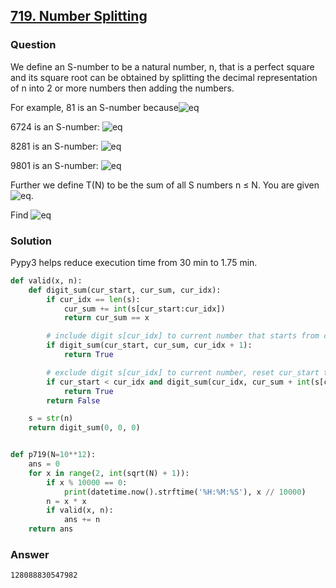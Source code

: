 ## **[719. Number Splitting](https://projecteuler.net/problem=719)**

### Question
We define an S-number to be a natural number, n, that is a perfect square and its square root can be obtained by splitting the decimal representation of 
n into 2 or more numbers then adding the numbers.

For example, 81 is an S-number because![eq](https://latex.codecogs.com/gif.latex?\sqrt{81}=8&plus;1)

6724 is an S-number: ![eq](https://latex.codecogs.com/gif.latex?\sqrt{6724}=6&plus;72&plus;4)

8281 is an S-number: ![eq](https://latex.codecogs.com/gif.latex?\sqrt{8281}=8&plus;2&plus;81=82&plus;8&plus;1)

9801 is an S-number: ![eq](https://latex.codecogs.com/gif.latex?\sqrt{9801}=98&plus;0&plus;1)

Further we define T(N) to be the sum of all S numbers n ≤ N. You are given ![eq](https://latex.codecogs.com/gif.latex?T(10^4)=41333).

Find ![eq](https://latex.codecogs.com/gif.latex?T(10^{12}))

### Solution

Pypy3 helps reduce execution time from 30 min to 1.75 min. 

```python
def valid(x, n):
    def digit_sum(cur_start, cur_sum, cur_idx):
        if cur_idx == len(s):
            cur_sum += int(s[cur_start:cur_idx])
            return cur_sum == x

        # include digit s[cur_idx] to current number that starts from cur_start
        if digit_sum(cur_start, cur_sum, cur_idx + 1):
            return True

        # exclude digit s[cur_idx] to current number, reset cur_start to cur_idx, avoid int('')
        if cur_start < cur_idx and digit_sum(cur_idx, cur_sum + int(s[cur_start:cur_idx]), cur_idx + 1):
            return True
        return False

    s = str(n)
    return digit_sum(0, 0, 0)


def p719(N=10**12):
    ans = 0
    for x in range(2, int(sqrt(N) + 1)):
        if x % 10000 == 0:
            print(datetime.now().strftime('%H:%M:%S'), x // 10000)
        n = x * x
        if valid(x, n):
            ans += n
    return ans
```

### Answer 
`128088830547982`
